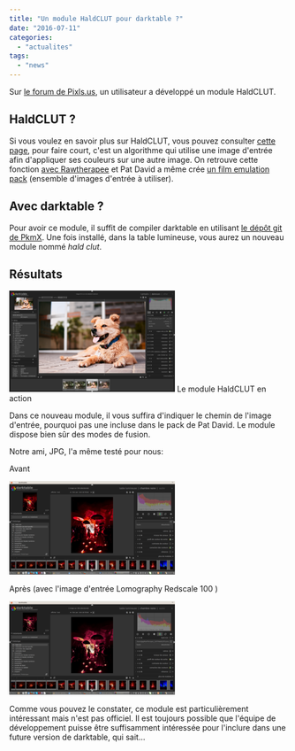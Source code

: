 ```yaml
---
title: "Un module HaldCLUT pour darktable ?"
date: "2016-07-11"
categories: 
  - "actualites"
tags: 
  - "news"
---
```


Sur [le forum de Pixls.us](https://discuss.pixls.us/t/haldclut-module-in-darktable/1735), un utilisateur a développé un module HaldCLUT.

## HaldCLUT ?

Si vous voulez en savoir plus sur HaldCLUT, vous pouvez consulter [cette page](http://www.graphicsmagick.org/api/hclut.html), pour faire court, c'est un algorithme qui utilise une image d'entrée afin d'appliquer ses couleurs sur une autre image. On retrouve cette fonction [avec Rawtherapee](http://www.digicrea.be/film-simulation-in-rawtherapee-with-hald-clut/) et Pat David a même crée [un film emulation pack](http://blog.patdavid.net/2015/03/film-emulation-in-rawtherapee.html) (ensemble d'images d'entrée à utiliser).

## Avec darktable ?

Pour avoir ce module, il suffit de compiler darktable en utilisant [le dépôt git de PkmX](https://github.com/PkmX/darktable/tree/haldclut). Une fois installé, dans la table lumineuse, vous aurez un nouveau module nommé _hald clut_.

## Résultats

![Le module HaldCLUT en action](images/module-Haldclut0-300x183.png) Le module HaldCLUT en action

Dans ce nouveau module, il vous suffira d'indiquer le chemin de l'image d'entrée, pourquoi pas une incluse dans le pack de Pat David. Le module dispose bien sûr des modes de fusion.

Notre ami, JPG, l'a même testé pour nous:

Avant

![Avant](images/module-Haldclut-300x169.png) 

Après (avec l'image d'entrée Lomography Redscale 100 )

![Après (avec l'image d'entrée Lomography Redscale 100 )](images/module-Haldclut2-300x169.png) 

Comme vous pouvez le constater, ce module est particulièrement intéressant mais n'est pas officiel. Il est toujours possible que l'équipe de développement puisse être suffisamment intéressée pour l'inclure dans une future version de darktable, qui sait...
